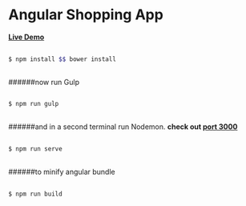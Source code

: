 # Angular Shopping App

[__Live Demo__](https://ng-shop-app.herokuapp.com/)

```bash
  
$ npm install $$ bower install
  
```

######now run Gulp
```bash
  
$ npm run gulp
  
```

######and in a second terminal run Nodemon. 
__check out [port 3000](http://localhost:3000/)__
```bash
  
$ npm run serve
  
```

######to minify angular bundle
```bash
  
$ npm run build
  
```